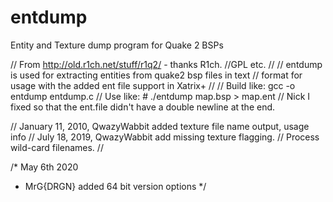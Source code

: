 # entdump


Entity and Texture dump program for Quake 2 BSPs


// From http://old.r1ch.net/stuff/r1q2/ - thanks R1ch.
//GPL etc.
//
// entdump is used for extracting entities from quake2 bsp files in text
// format for usage with the added ent file support in Xatrix+
//
// Build like: gcc -o entdump entdump.c
// Use like:  # ./entdump map.bsp > map.ent
// Nick I fixed so that the ent.file didn't have a double newline at the end.

// January 11, 2010, QwazyWabbit added texture file name output, usage info
// July 18, 2019, QwazyWabbit add missing texture flagging.
// Process wild-card filenames.
//

/* May 6th 2020
*  MrG{DRGN} added 64 bit version options
*/
